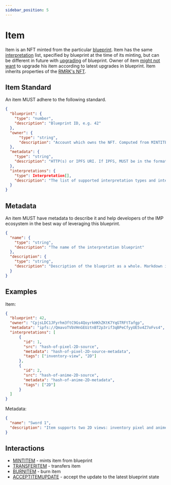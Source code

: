 ```yaml
---
sidebar_position: 5
---
```


# Item

Item is an NFT minted from the particular [blueprint](blueprint). Item has the same [interpretation](interpretation) list, specified by blueprint at the time of its minting, but can be different in future with [upgrading](interactions#updateblueprint) of blueprint. Owner of item [might not want](interactions#acceptitemupdate) to upgrade his item according to latest upgrades in blueprint. Item inherits properties of the [RMRK's NFT](https://github.com/rmrk-team/rmrk-spec/blob/master/standards/rmrk2.0.0/entities/nft.md).

## Item Standard

An item MUST adhere to the following standard.

```json
{
  "blueprint": {
    "type": "number",
    "description": "Blueprint ID, e.g. 42"
  },
  "owner": {
      "type": "string",
      "description": "Account which owns the NFT. Computed from MINTITEM interaction."
  },
  "metadata": {
    "type": "string",
    "description": "HTTP(s) or IPFS URI. If IPFS, MUST be in the format of ipfs://hash"
  },
  "interpretations": {
    "type": Interpretation[],
    "description": "The list of supported interpretation types and interpretations for these types"
  }
}
```

## Metadata

An item MUST have metadata to describe it and help developers of the IMP ecosystem in the best way of leveraging this blueprint.

```json
{
  "name": {
    "type": "string",
    "description": "The name of the interpretation blueprint"
  },
  "description": {
    "type": "string",
    "description": "Description of the blueprint as a whole. Markdown is supported."
  }
}
```

## Examples

Item:

```json
{
  "blueprint": 42,
  "owner": "CpjsLDC1JFyrhm3ftC9Gs4QoyrkHKhZKtK7YqGTRFtTafgp",
  "metadata": "ipfs://QmavoTVbVHnGEUztnBT2p3rif3qBPeCfyyUE5v4Z7oFvs4",
  "interpretations": [
      {
        "id": 1,
        "src": "hash-of-pixel-2D-source",
        "metadata": "hash-of-pixel-2D-source-metadata",
        "tags": ["inventory-view", "2D"]
      },
      {
        "id": 2,
        "src": "hash-of-anime-2D-source",
        "metadata": "hash-of-anime-2D-metadata",
        "tags": ["2D"]
      }
  ]
}
```

Metadata:

```json
{
  "name": "Sword 1",
  "description": "Item supports two 2D views: inventory pixel and anime"
}
```

## Interactions

- [MINTITEM](interactions#mintitem) - mints item from blueprint
- [TRANSFERITEM](interactions#transferitem) - transfers item
- [BURNITEM](interactions#burnitem) - burn item
- [ACCEPTITEMUPDATE](interactions#acceptitemupdate) - accept the update to the latest blueprint state
